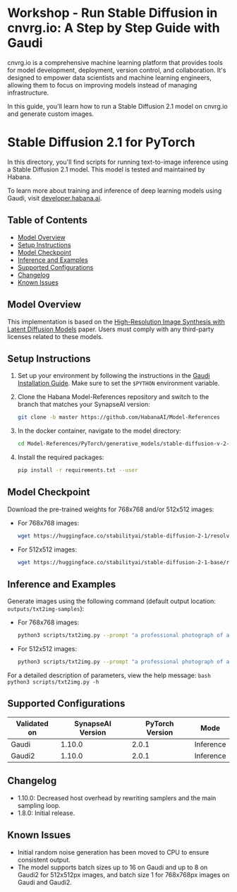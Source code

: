 # Workshop - Run Stable Diffusion in cnvrg.io: A Step by Step Guide with Gaudi

cnvrg.io is a comprehensive machine learning platform that provides tools for model development, deployment, version control, and collaboration. It's designed to empower data scientists and machine learning engineers, allowing them to focus on improving models instead of managing infrastructure.

In this guide, you'll learn how to run a Stable Diffusion 2.1 model on cnvrg.io and generate custom images.

# Stable Diffusion 2.1 for PyTorch

In this directory, you'll find scripts for running text-to-image inference using a Stable Diffusion 2.1 model. This model is tested and maintained by Habana.

To learn more about training and inference of deep learning models using Gaudi, visit [developer.habana.ai](https://developer.habana.ai/resources/).

## Table of Contents

* [Model Overview](#model-overview)
* [Setup Instructions](#setup-instructions)
* [Model Checkpoint](#model-checkpoint)
* [Inference and Examples](#inference-and-examples)
* [Supported Configurations](#supported-configurations)
* [Changelog](#changelog)
* [Known Issues](#known-issues)

## Model Overview

This implementation is based on the [High-Resolution Image Synthesis with Latent Diffusion Models](https://arxiv.org/abs/2112.10752) paper. Users must comply with any third-party licenses related to these models.

## Setup Instructions

1. Set up your environment by following the instructions in the [Gaudi Installation Guide](https://docs.habana.ai/en/latest/Installation_Guide/index.html). Make sure to set the `$PYTHON` environment variable.

2. Clone the Habana Model-References repository and switch to the branch that matches your SynapseAI version:
    ```bash
    git clone -b master https://github.com/HabanaAI/Model-References
    ```

3. In the docker container, navigate to the model directory:
    ```bash
    cd Model-References/PyTorch/generative_models/stable-diffusion-v-2-1
    ```

4. Install the required packages:
    ```bash
    pip install -r requirements.txt --user
    ```

## Model Checkpoint

Download the pre-trained weights for 768x768 and/or 512x512 images:

* For 768x768 images:
    ```bash
    wget https://huggingface.co/stabilityai/stable-diffusion-2-1/resolve/main/v2-1_768-ema-pruned.ckpt
    ```

* For 512x512 images:
    ```bash
    wget https://huggingface.co/stabilityai/stable-diffusion-2-1-base/resolve/main/v2-1_512-ema-pruned.ckpt
    ```

## Inference and Examples

Generate images using the following command (default output location: `outputs/txt2img-samples`):

* For 768x768 images:
    ```bash
    python3 scripts/txt2img.py --prompt "a professional photograph of an astronaut riding a horse" --ckpt v2-1_768-ema-pruned.ckpt --config configs/stable-diffusion/v2-inference-v.yaml --H 768 --W 768 --n_samples 1 --n_iter 3 --use_hpu_graph
    ```

* For 512x512 images:
    ```bash
    python3 scripts/txt2img.py --prompt "a professional photograph of an astronaut riding a horse" --ckpt v2-1_512-ema-pruned.ckpt --config configs/stable-diffusion/v2-inference.yaml --H 512 --W 512 --n_samples 1 --n_iter 3 --steps 35 --k_sampler dpmpp_2m --use_hpu_graph
    ```

For a detailed description of parameters, view the help message:
    ```bash
    python3 scripts/txt2img.py -h
    ```

## Supported Configurations

| Validated on  | SynapseAI Version | PyTorch Version | Mode |
|---------|-------------------|-----------------|----------------|
| Gaudi   | 1.10.0             | 2.0.1          | Inference |
| Gaudi2   | 1.10.0             | 2.0.1          | Inference |

## Changelog

* 1.10.0: Decreased host overhead by rewriting samplers and the main sampling loop.
* 1.8.0: Initial release.

## Known Issues

* Initial random noise generation has been moved to CPU to ensure consistent output.
* The model supports batch sizes up to 16 on Gaudi and up to 8 on Gaudi2 for 512x512px images, and batch size 1 for 768x768px images on Gaudi and Gaudi2.
